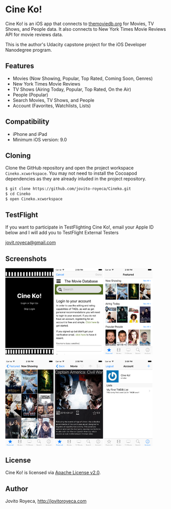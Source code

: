 # Cine Ko!

Cine Ko! is an iOS app that connects to [themoviedb.org](https://www.themoviedb.org) for Movies, TV Shows, and People data. It also connects to New York Times Movie Reviews API for movie reviews data.

This is the author's Udacity capstone project for the iOS Developer Nanodegree program.

## Features

 * Movies (Now Showing, Popular, Top Rated, Coming Soon, Genres)
 * New York Times Movie Reviews
 * TV Shows (Airing Today, Popular, Top Rated, On the Air)
 * People (Popular)
 * Search Movies, TV Shows, and People
 * Account (Favorites, Watchlists, Lists)
 
## Compatibility
 
 * iPhone and iPad
 * Minimum iOS version: 9.0
 
## Cloning

Clone the GitHub repository and open the project workspace `Cineko.xcworkspace`. You may not need to install the Cocoapod dependencies as they are already inluded in the project repository.

```
$ git clone https://github.com/jovito-royeca/Cineko.git
$ cd Cineko
$ open Cineko.xcworkspace
```

## TestFlight

If you want to participate in TestFlighting Cine Ko!, email your Apple ID below and I will add you to TestFlight External Testers

[jovit.royeca@gmail.com](mailto:jovit.royeca@gmail.com)
 
## Screenshots

<img src="screenshots/IMG_01.png" width="30%" height="auto"/>
<img src="screenshots/IMG_02.png" width="30%" height="auto"/>
<img src="screenshots/IMG_03.png" width="30%" height="auto"/>
<p/>
<img src="screenshots/IMG_04.png" width="30%" height="auto"/>
<img src="screenshots/IMG_05.png" width="30%" height="auto"/>
<img src="screenshots/IMG_06.png" width="30%" height="auto"/>

## License

Cine Ko! is licensed via [Apache License v2.0](LICENSE).

## Author
Jovito Royeca, http://jovitoroyeca.com
